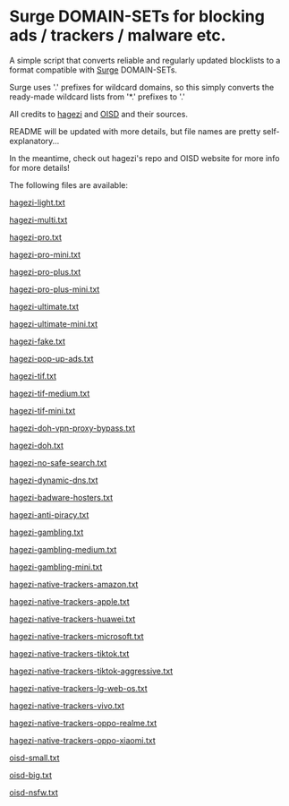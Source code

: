 # Surge DOMAIN-SETs for blocking ads / trackers / malware etc.

A simple script that converts reliable and regularly updated blocklists to a format compatible with [Surge](https://nssurge.com) DOMAIN-SETs.

Surge uses '.' prefixes for wildcard domains, so this simply converts the ready-made wildcard lists from '*.' prefixes to '.'

All credits to [hagezi](https://github.com/hagezi/dns-blocklists/tree/main) and [OISD](https://oisd.nl) and their sources.

README will be updated with more details, but file names are pretty self-explanatory...

In the meantime, check out hagezi's repo and OISD website for more info for more details!

The following files are available:

[hagezi-light.txt](domain-sets/hagezi-light.txt?raw=1)

[hagezi-multi.txt](domain-sets/hagezi-multi.txt?raw=1)

[hagezi-pro.txt](domain-sets/hagezi-pro.txt?raw=1)

[hagezi-pro-mini.txt](domain-sets/hagezi-pro-mini.txt?raw=1)

[hagezi-pro-plus.txt](domain-sets/hagezi-pro-plus.txt?raw=1)

[hagezi-pro-plus-mini.txt](domain-sets/hagezi-pro-plus-mini.txt?raw=1)

[hagezi-ultimate.txt](domain-sets/hagezi-ultimate.txt?raw=1)

[hagezi-ultimate-mini.txt](domain-sets/hagezi-ultimate-mini.txt?raw=1)

[hagezi-fake.txt](domain-sets/hagezi-fake.txt?raw=1)

[hagezi-pop-up-ads.txt](domain-sets/hagezi-pop-up-ads.txt?raw=1)

[hagezi-tif.txt](domain-sets/hagezi-tif.txt?raw=1)

[hagezi-tif-medium.txt](domain-sets/hagezi-tif-medium.txt?raw=1)

[hagezi-tif-mini.txt](domain-sets/hagezi-tif-mini.txt?raw=1)

[hagezi-doh-vpn-proxy-bypass.txt](domain-sets/hagezi-doh-vpn-proxy-bypass.txt?raw=1)

[hagezi-doh.txt](domain-sets/hagezi-doh.txt?raw=1)

[hagezi-no-safe-search.txt](domain-sets/hagezi-no-safe-search.txt?raw=1)

[hagezi-dynamic-dns.txt](domain-sets/hagezi-dynamic-dns.txt?raw=1)

[hagezi-badware-hosters.txt](domain-sets/hagezi-badware-hosters.txt?raw=1)

[hagezi-anti-piracy.txt](domain-sets/hagezi-anti-piracy.txt?raw=1)

[hagezi-gambling.txt](domain-sets/hagezi-gambling.txt?raw=1)

[hagezi-gambling-medium.txt](domain-sets/hagezi-gambling-medium.txt?raw=1)

[hagezi-gambling-mini.txt](domain-sets/hagezi-gambling-mini.txt?raw=1)

[hagezi-native-trackers-amazon.txt](domain-sets/hagezi-native-trackers-amazon.txt?raw=1)

[hagezi-native-trackers-apple.txt](domain-sets/hagezi-native-trackers-apple.txt?raw=1)

[hagezi-native-trackers-huawei.txt](domain-sets/hagezi-native-trackers-huawei.txt?raw=1)

[hagezi-native-trackers-microsoft.txt](domain-sets/hagezi-native-trackers-microsoft.txt?raw=1)

[hagezi-native-trackers-tiktok.txt](domain-sets/hagezi-native-trackers-tiktok.txt?raw=1)

[hagezi-native-trackers-tiktok-aggressive.txt](domain-sets/hagezi-native-trackers-tiktok-aggressive.txt?raw=1)

[hagezi-native-trackers-lg-web-os.txt](domain-sets/hagezi-native-trackers-lg-web-os.txt?raw=1)

[hagezi-native-trackers-vivo.txt](domain-sets/hagezi-native-trackers-vivo.txt?raw=1)

[hagezi-native-trackers-oppo-realme.txt](domain-sets/hagezi-native-trackers-oppo-realme.txt?raw=1)

[hagezi-native-trackers-oppo-xiaomi.txt](domain-sets/hagezi-native-trackers-oppo-xiaomi.txt?raw=1)

[oisd-small.txt](domain-sets/oisd-small.txt?raw=1)

[oisd-big.txt](domain-sets/oisd-big.txt?raw=1)

[oisd-nsfw.txt](domain-sets/oisd-nsfw.txt?raw=1)

